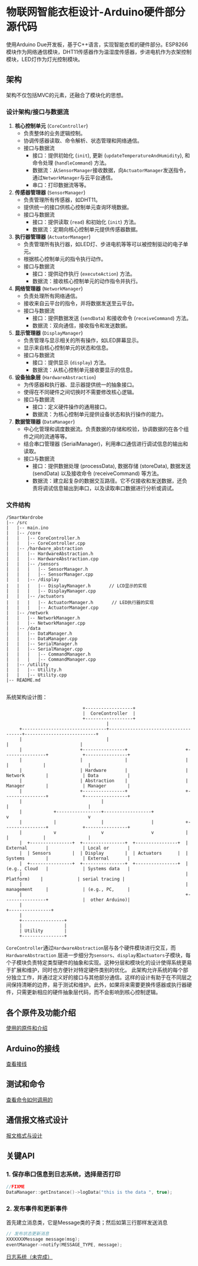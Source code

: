 # 物联网智能衣柜设计-Arduino硬件部分源代码

使用Arduino Due开发板，基于C++语言，实现智能衣柜的硬件部分。ESP8266模块作为网络通信模块，DHT11传感器作为温湿度传感器，步进电机作为衣架控制模块，LED灯作为灯光控制模块。

## 架构

架构不仅包括MVC的元素，还融合了模块化的思想。

### 设计架构/接口与数据流

1. **核心控制单元** (`CoreController`)
    - 负责整体的业务逻辑控制。
    - 协调传感器读取、命令解析、状态管理和网络通信。
    - 接口与数据流
        - 接口：提供初始化 (`init`), 更新 (`updateTemperatureAndHumidity`), 和命令处理 (`handleCommand`) 方法。
        - 数据流：从`SensorManager`接收数据，向`ActuatorManager`发送指令，通过`NetworkManager`与云平台通信。
        - 串口：打印数据流等等。
2. **传感器管理器** (`SensorManager`)
    - 负责管理所有传感器，如DHT11。
    - 提供统一的接口供核心控制单元查询环境数据。
    - 接口与数据流
        - 接口：提供读取 (`read`) 和初始化 (`init`) 方法。
        - 数据流：定期向核心控制单元提供传感器数据。
3. **执行器管理器** (`ActuatorManager`)
   - 负责管理所有执行器，如LED灯、步进电机等等可以被控制驱动的电子单元。
    - 根据核心控制单元的指令执行动作。
    - 接口与数据流
        - 接口：提供动作执行 (`executeAction`) 方法。
        - 数据流：接收核心控制单元的动作指令并执行。
4. **网络管理器** (`NetworkManager`)
    - 负责处理所有网络通信。
    - 接收来自云平台的指令，并将数据发送至云平台。
    - 接口与数据流
        - 接口：提供数据发送 (`sendData`) 和接收命令 (`receiveCommand`) 方法。
        - 数据流：双向通信，接收指令和发送数据。
5. **显示管理器** (`DisplayManager`)
    - 负责管理与显示相关的所有操作，如LED屏幕显示。
    - 显示来自核心控制单元的状态和信息。
    - 接口与数据流
        - 接口：提供显示 (`display`) 方法。
        - 数据流：从核心控制单元接收要显示的信息。
6. **设备抽象层** (`HardwareAbstraction`)
    - 为传感器和执行器、显示器提供统一的抽象接口。
    - 使得在不同硬件之间切换时不需要修改核心逻辑。
    - 接口与数据流
        - 接口：定义硬件操作的通用接口。
        - 数据流：为核心控制单元提供设备状态和执行操作的能力。
7. **数据管理器** (`DataManager`)
   - 中心化管理和调度数据流。负责数据的存储和校验，协调数据的在各个组件之间的流通等等。
   - 结合串口管理器 (SerialManager)，利用串口通信进行调试信息的输出和读取。
   - 接口与数据流
      - 接口：提供数据处理 (processData), 数据存储 (storeData), 数据发送 (sendData) 以及接收命令 (receiveCommand) 等方法。
      - 数据流：建立起复杂的数据交互路径。它不仅接收和发送数据，还负责将调试信息输出到串口，以及读取串口数据进行分析或调试。

### 文件结构

```
/SmartWardrobe
|-- /src
|   |-- main.ino
|   |-- /core
|   |   |-- CoreController.h
|   |   |-- CoreController.cpp
|   |-- /hardware_abstraction
|   |   |-- HardwareAbstraction.h
|   |   |-- HardwareAbstraction.cpp
|   |   |-- /sensors
|   |   |   |-- SensorManager.h        
|   |   |   |-- SensorManager.cpp
|   |   |-- /display
|   |   |   |-- DisplayManager.h       // LCD显示的实现
|   |   |   |-- DisplayManager.cpp
|   |   |-- /actuators
|   |   |   |-- ActuatorManager.h       // LED执行器的实现
|   |   |   |-- ActuatorManager.cpp
|   |-- /network
|   |   |-- NetworkManager.h
|   |   |-- NetworkManager.cpp
|   |-- /data
|   |   |-- DataManager.h
|   |   |-- DataManager.cpp
|   |   |-- SerialManager.h
|   |   |-- SerialManager.cpp
|   |   |   |-- CommandManager.h
|   |   |   |-- CommandManager.cpp
|   |-- /utility
|   |   |-- Utility.h
|   |   |-- Utility.cpp
|-- README.md


```

系统架构设计图：

```
                             +------------------+
                             |  CoreController  |
                             +------------------+
                                      |
     +--------------------------------+-------------------------------------+---------------------------+
     |                                |                                     |                           |
     |                      +----------------+                      +----------------+             +----------------+
     |                      |                |                      |                |             |                |
     |                      | Hardware       |                      | Network        |             | Data           |
     |                      | Abstraction    |                      | Manager        |             | Manager        |
     |                      +----------------+                      +----------------+             +----------------+
     |                              |                                       |                              |
     |            +-----------------+------------------+                    v                              v
     |            |                 |                  |            +----------------+             +----------------+
     |            v                 v                  v            |                |             |                |
     |  +----------------+  +----------------+  +----------------+  | External       |             | Local or       |
     |  | Sensors        |  | Display        |  | Actuators      |  | Systems        |             | External       |
     |  +----------------+  +----------------+  +----------------+  | (e.g., Cloud   |             | Systems data   |
     |                                                              |   Platform)    |             | serial tracing |
     |                                                              | management     |             | (e.g., PC,     |
     |                                                              +----------------+             |  other Arduino)|
     |                                                                                             +----------------+
     |
     +----------------+
     |                |
     | Utility        |
     +----------------+
```

`CoreController`通过`HardwareAbstraction`层与各个硬件模块进行交互，而`HardwareAbstraction`
层进一步细分为`sensors`、`display`和`actuators`子模块，每个子模块负责特定类型硬件的抽象和实现。这种分层和模块化的设计使得系统更易于扩展和维护，同时也方便针对特定硬件类别的优化。
此架构允许系统的每个部分独立工作，并通过定义好的接口与其他部分通信。这样的设计有助于在不同层之间保持清晰的边界，易于测试和维护。此外，如果将来需要更换传感器或执行器硬件，只需更新相应的硬件抽象层代码，而不会影响到核心控制逻辑。

## 各个原件及功能介绍

[使用的原件和介绍](doc/hardware.md)

## Arduino的接线

[查看接线](doc/wire.md)

## 测试和命令

[查看命令如何调用的](doc/command.md)

## 通信报文格式设计

[报文格式与设计](doc/protocol.md)

## 关键API

### 1. 保存串口信息到日志系统，选择是否打印

```c
//FIXME
DataManager::getInstance()->logData("this is the data ", true);
```

### 2. 发布事件和更新事件

首先建立消息类，它是Message类的子类；然后如第三行那样发送消息

```c
// 发布状态更新消息
XXXXXXXMessage message(msg);
eventManager->notify(MESSAGE_TYPE, message);
```

[日志系统（未完成）](doc/logger.md)

